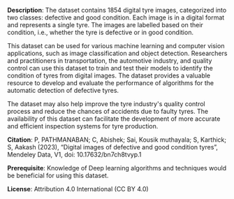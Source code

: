             
**Description**:
The dataset contains 1854 digital tyre images, categorized into two classes: defective and good condition. Each image is in a digital format and represents a single tyre. The images are labelled based on their condition, i.e., whether the tyre is defective or in good condition.

This dataset can be used for various machine learning and computer vision applications, such as image classification and object detection. Researchers and practitioners in transportation, the automotive industry, and quality control can use this dataset to train and test their models to identify the condition of tyres from digital images. The dataset provides a valuable resource to develop and evaluate the performance of algorithms for the automatic detection of defective tyres.

The dataset may also help improve the tyre industry's quality control process and reduce the chances of accidents due to faulty tyres. The availability of this dataset can facilitate the development of more accurate and efficient inspection systems for tyre production.

**Citation**:
P, PATHMANABAN; C, Abishek; Sai, Kousik muthayala; S, Karthick; S, Aakash (2023), “Digital images of defective and good condition tyres”, Mendeley Data, V1, 
doi: 10.17632/bn7ch8tvyp.1

**Prerequisite**:
Knowledge of Deep learning algorithms and techniques would be beneficial for using this dataset.

**License**:
Attribution 4.0 International (CC BY 4.0)
